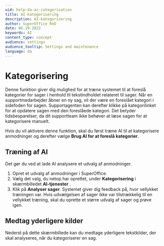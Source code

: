 ```yaml
---
uid: help-da-ai-categorisation
title: AI-kategorisering
description: AI-kategorisering
author: SuperOffice RnD
date: 06.29.2022
keywords: AI
content_type: concept
audience: settings
audience_tooltip: Settings and maintenance
language: da
---
```


# Kategorisering

Denne funktion giver dig mulighed for at træne systemet til at foreslå kategorier for sager i henhold til tekstindholdet relateret til sager. Når en supportmedarbejder åbner en ny sag, vil der være en foreslået kategori i sidefoden for sagen. Supportagenten kan derefter klikke på kategorilinket for at opdatere sagen med den foreslåede kategori. Det betyder tidsbesparelser, da dit supportteam ikke behøver at læse sagen for at kategorisere manuelt.

Hvis du vil aktivere denne funktion, skal du først træne AI til at kategorisere anmodninger og derefter vælge **Brug AI for at foreslå kategorier**.

## Træning af AI

Det gør du ved at lade AI analysere et udvalg af anmodninger.

1. Opret et udvalg af anmodninger i SuperOffice.
2. Vælg det valg, du netop har oprettet, under **Kategorisering** i skærmbilledet **AI-tjenester** .
3. Klik på **Analyser sager**. Systemet giver dig feedback på, hvor vellykket træningen var. Hvis udvælgelsen af sager ikke var tilstrækkelig til en vellykket træning, skal du oprette et større udvalg af sager og prøve igen.

## Medtag yderligere kilder

Nederst på dette skærmbillede kan du medtage yderligere tekstkilder, der skal analyseres, når du kategoriserer en sag.
